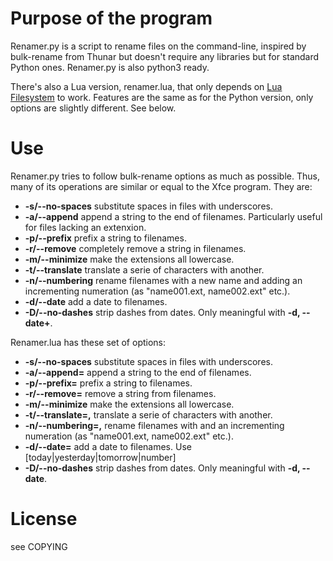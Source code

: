 Purpose of the program
======================

Renamer.py is a script to rename files on the command-line, inspired by 
bulk-rename from Thunar but doesn't require any libraries but for standard Python ones.
Renamer.py is also python3 ready.

There's also a Lua version, renamer.lua, that only depends on [Lua Filesystem](http://keplerproject.github.com/luafilesystem/)
to work. Features are the same as for the Python version, only options are slightly different. See below.

Use
===

Renamer.py tries to follow bulk-rename options as much as possible. 
Thus, many of its operations are similar or equal to the Xfce program.
They are:

* **-s/--no-spaces**	substitute spaces in files with underscores.
* **-a/--append**		append a string to the end of filenames. Particularly useful for files lacking an extenxion.
* **-p/--prefix**		prefix a string to filenames.
* **-r/--remove**		completely remove a string in filenames.
* **-m/--minimize**		make the extensions all lowercase.
* **-t/--translate**	translate a serie of characters with another.
* **-n/--numbering**	rename filenames with a new name and adding an incrementing numeration (as "name001.ext, name002.ext" etc.).
* **-d/--date**			add a date to filenames.
* **-D/--no-dashes**	strip dashes from dates. Only meaningful with **-d, --date+**.

Renamer.lua has these set of options:

* **-s/--no-spaces**	substitute spaces in files with underscores.
* **-a/--append=<string>**	append a string to the end of filenames.
* **-p/--prefix=<string>**	prefix a string to filenames.
* **-r/--remove=<string>**	remove a string from filenames.
* **-m/--minimize**		make the extensions all lowercase.
* **-t/--translate=<from>,<to>**	translate a serie of characters with another.
* **-n/--numbering=<numbering>,<name>**		rename filenames with <name> and an incrementing numeration (as "name001.ext, name002.ext" etc.).
* **-d/--date=<date>**	add a date to filenames. Use [today|yesterday|tomorrow|number]
* **-D/--no-dashes**	strip dashes from dates. Only meaningful with **-d, --date**.

License
======

see COPYING
